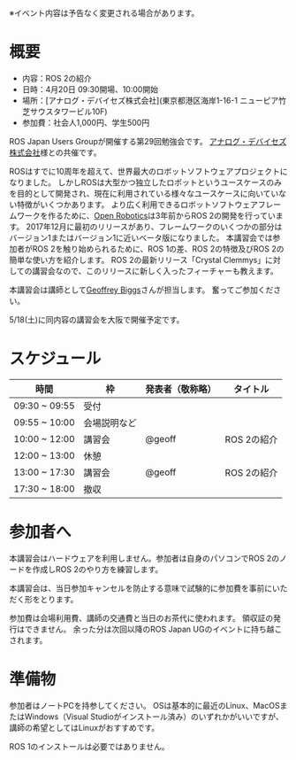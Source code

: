 ※イベント内容は予告なく変更される場合があります。

# 概要

- 内容：ROS 2の紹介
- 日時：4月20日 09:30開場、10:00開始
- 場所：[アナログ・デバイセズ株式会社](東京都港区海岸1-16-1 ニューピア竹芝サウスタワービル10F)
- 参加費：社会人1,000円、学生500円

ROS Japan Users Groupが開催する第29回勉強会です。
[アナログ・デバイセズ株式会社](https://www.analog.com/jp/index.html)様との共催です。

ROSはすでに10周年を超えて、世界最大のロボットソフトウェアプロジェクトになりました。
しかしROSは大型かつ独立したロボットというユースケースのみを目的として開発され、現在に利用されている様々なユースケースに向いていない特徴がいくつかあります。
より広く利用できるロボットソフトウェアフレームワークを作るために、[Open Robotics](https://www.openrobotics.org/)は3年前からROS 2の開発を行っています。
2017年12月に最初のリリースがあり、フレームワークのいくつかの部分はバージョン1またはバージョン1に近いベータ版になりました。
本講習会では参加者がROS 2を触り始められるために、ROS 1の差、ROS 2の特徴及びROS 2の簡単な使い方を紹介します。
ROS 2の最新リリース「Crystal Clemmys」に対しての講習会なので、このリリースに新しく入ったフィーチャーも教えます。

本講習会は講師として[Geoffrey Biggs](https://github.com/gbiggs)さんが担当します。
奮ってご参加ください。

5/18(土)に同内容の講習会を大阪で開催予定です。

# スケジュール

時間 | 枠 | 発表者（敬称略） | タイトル
-----|----|------------------|----------
09:30 ~ 09:55 | 受付 | | |
09:55 ~ 10:00 | 会場説明など |  | |
10:00 ~ 12:00 | 講習会 | @geoff | ROS 2の紹介 |
12:00 ~ 13:00 | 休憩 |  |  |
13:00 ~ 17:30 | 講習会 | @geoff | ROS 2の紹介 |
17:30 ~ 18:00 | 撤収 | | |

# 参加者へ

本講習会はハードウェアを利用しません。参加者は自身のパソコンでROS 2のノードを作成しROS 2のやり方を練習します。

本講習会は、当日参加キャンセルを防止する意味で試験的に参加費を事前にいただく形をとります。

参加費は会場利用費、講師の交通費と当日のお茶代に使われます。
領収証の発行はできません。
余った分は次回以降のROS Japan UGのイベントに持ち越こされます。

# 準備物

参加者はノートPCを持参してください。
OSは基本的に最近のLinux、MacOSまたはWindows（Visual Studioがインストール済み）のいずれかがいいですが、 講師の希望としてはLinuxがおすすめです。

ROS 1のインストールは必要ではありません。
